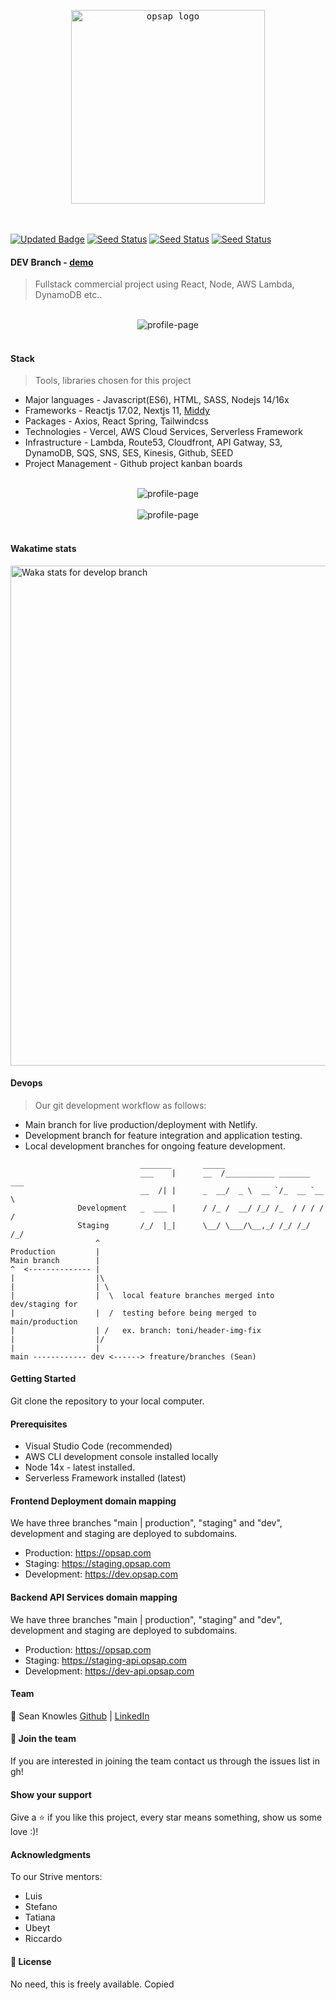 

<div align="center" justify="center">
  <pre> <img width="310" alt="opsap logo" src="https://user-images.githubusercontent.com/65465380/129703509-8fda78c3-02fb-4038-99a7-c07cbc98f06b.jpg"> </pre>
</div>
<br>

[![Updated Badge](https://img.shields.io/github/last-commit/opsap/monorepo)](https://github.com/opsap/monorepo)
[![Seed Status](https://api.seed.run/opsap/monorepo/stages/develop/build_badge)](https://console.seed.run/opsap/monorepo)
[![Seed Status](https://api.seed.run/opsap/monorepo/stages/staging/build_badge)](https://console.seed.run/opsap/monorepo)
[![Seed Status](https://api.seed.run/opsap/monorepo/stages/production/build_badge)](https://console.seed.run/opsap/monorepo)

#### DEV Branch - [demo](https://dev.opsap.com/)

> Fullstack commercial project using React, Node, AWS Lambda, DynamoDB etc..
<br>

<!-- ![image](https://user-images.githubusercontent.com/65465380/113683400-0eb9ae80-96bc-11eb-9a10-6f1b10c95a22.png) -->
<!-- <img width="356" alt="home-page" src="https://user-images.githubusercontent.com/65465380/129702633-7644b5de-b02c-4a26-b30e-d6af08a0980b.PNG">  -->
<div align="center" justify="center">
  <img alt="profile-page" src="https://user-images.githubusercontent.com/65465380/129702700-fb99708b-a944-4447-a8bc-5cd046375c18.PNG">
</div>
<br>

#### Stack

> Tools, libraries chosen for this project

- Major languages - Javascript(ES6), HTML, SASS, Nodejs 14/16x
- Frameworks - Reactjs 17.02, Nextjs 11, <a href="https://github.com/middyjs/middy">Middy</a>
- Packages - Axios, React Spring, Tailwindcss
- Technologies - Vercel, AWS Cloud Services, Serverless Framework
- Infrastructure - Lambda, Route53, Cloudfront, API Gatway, S3, DynamoDB, SQS, SNS, SES, Kinesis, Github, SEED
- Project Management - Github project kanban boards
<br>

<div align="center" justify="center">
  <img alt="profile-page" src="https://user-images.githubusercontent.com/65465380/131996706-b5bf02b3-291e-4e2a-9820-de5f54e5ee9e.png">
</div>
<br>

<div align="center" justify="center">
  <img alt="profile-page" src="https://user-images.githubusercontent.com/65465380/131997181-865a5444-e84c-4659-bdb7-0ebf04df399d.png">
</div>
<br>

#### Wakatime stats
<img width="800" src="https://github.com/skopsap/spotifyv2/blob/develop/images/stat.svg" alt="Waka stats for develop branch"/>

#### Devops

> Our git development workflow as follows: 

- Main branch for live production/deployment with Netlify.
- Development branch for feature integration and application testing.
- Local development branches for ongoing feature development.

```            
                             _______       _____                        
                             ___    |      __  /___________ _______ ___ 
                             __  /| |      _  __/  _ \  __ `/_  __ `__ \
               Development   _  ___ |      / /_ /  __/ /_/ /_  / / / / /
               Staging       /_/  |_|      \__/ \___/\__,_/ /_/ /_/ /_/ 
                   ^
Production         |                        
Main branch        |       
^  <-------------- |
|                  |\
|                  | \
|                  |  \  local feature branches merged into dev/staging for  
|                  |  /  testing before being merged to main/production   
|                  | /   ex. branch: toni/header-img-fix  
|                  |/ 
|                  |
main ------------ dev <------> freature/branches (Sean)

```

#### Getting Started

Git clone the repository to your local computer.

#### Prerequisites

- Visual Studio Code (recommended)
- AWS CLI development console installed locally
- Node 14x - latest installed.
- Serverless Framework installed (latest)

#### Frontend Deployment domain mapping

We have three branches "main | production", "staging" and "dev", development and staging are deployed to subdomains.
- Production: https://opsap.com
- Staging: https://staging.opsap.com
- Development: https://dev.opsap.com

#### Backend API Services domain mapping

We have three branches "main | production", "staging" and "dev", development and staging are deployed to subdomains.
- Production: https://opsap.com
- Staging: https://staging-api.opsap.com
- Development: https://dev-api.opsap.com

#### Team

<div float="left">
  <div>
    👤 Sean Knowles
    <a href="https://github.com/juniorDEVed">Github</a> |
    <a href="https://linkedin.com/seanknowlesmd">LinkedIn</a>
  </div>
</div>

#### 🤝 Join the team

If you are interested in joining the team contact us through the issues list in gh!

#### Show your support

Give a ⭐️ if you like this project, every star means something, show us some love :)!

#### Acknowledgments

To our Strive mentors:

- Luis
- Stefano
- Tatiana
- Ubeyt
- Riccardo

#### 📝 License

No need, this is freely available.
Copied
